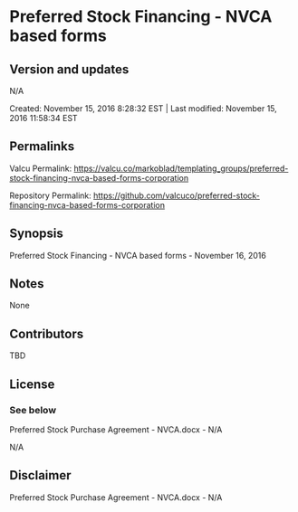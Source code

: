 

# Preferred Stock Financing - NVCA based forms

## Version and updates

N/A

Created: November 15, 2016  8:28:32 EST | Last modified: November 15, 2016 11:58:34 EST

## Permalinks

Valcu Permalink: https://valcu.co/markoblad/templating_groups/preferred-stock-financing-nvca-based-forms-corporation

Repository Permalink: https://github.com/valcuco/preferred-stock-financing-nvca-based-forms-corporation

## Synopsis

Preferred Stock Financing - NVCA based forms - November 16, 2016

## Notes

None

## Contributors

TBD

## License

### See below


  Preferred Stock Purchase Agreement - NVCA.docx - N/A

  N/A


## Disclaimer


  Preferred Stock Purchase Agreement - NVCA.docx - N/A
